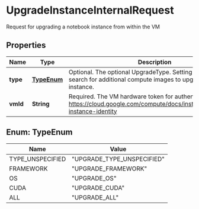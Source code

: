 

# UpgradeInstanceInternalRequest

Request for upgrading a notebook instance from within the VM

## Properties

| Name | Type | Description | Notes |
|------------ | ------------- | ------------- | -------------|
|**type** | [**TypeEnum**](#TypeEnum) | Optional. The optional UpgradeType. Setting this field will search for additional compute images to upgrade this instance. |  [optional] |
|**vmId** | **String** | Required. The VM hardware token for authenticating the VM. https://cloud.google.com/compute/docs/instances/verifying-instance-identity |  [optional] |



## Enum: TypeEnum

| Name | Value |
|---- | -----|
| TYPE_UNSPECIFIED | &quot;UPGRADE_TYPE_UNSPECIFIED&quot; |
| FRAMEWORK | &quot;UPGRADE_FRAMEWORK&quot; |
| OS | &quot;UPGRADE_OS&quot; |
| CUDA | &quot;UPGRADE_CUDA&quot; |
| ALL | &quot;UPGRADE_ALL&quot; |




